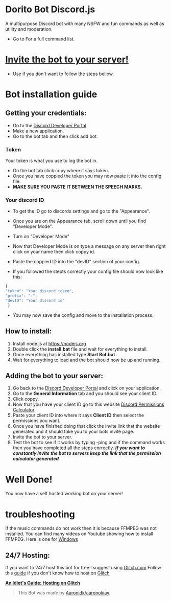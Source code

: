 # Dorito Bot Discord.js
A multipurpose Discord bot with many NSFW and fun commands as well as utility and moderation. 
* Go to []() For a full command list.

# [Invite the bot to your server!](https://doritobot.glitch.me) 
* Use if you don't want to follow the steps bellow.

# **Bot installation guide**
## Getting your credentials:
* Go to the [Discord Developer Portal](https://discordapp.com/developers/applications/)
* Make a new application.
* Go to the bot tab and then click add bot.
### Token
Your token is what you use to log the bot in.
* On the bot tab click copy where it says token.
* Once you have coppied the token you may now paste it into the config file.
* **MAKE SURE YOU PASTE IT BETWEEN THE SPEECH MARKS.**

 ### Your discord ID
 * To get the ID go to discords settings and go to the "Appearance".
 * Once you are on the Appearance tab, scroll down until you find "Developer Mode".
 * Turn on "Developer Mode"
 * Now that Developer Mode is on type a message on any server then right click on your name then click coppy id.
 * Paste the coppied ID into the "devID" section of your config.
 
 * If you followed the stepts correctly your config file should now look like this:
  ```js 
  {
  "token": "Your discord token",
  "prefix": "-",
  "devID": "Your discord id"
   }
  ```
  * You may now save the config and move to the installation process.

## How to install:
1. Install node.js at https://nodejs.org
2. Double click the **install.bat** file and wait for everything to install.
3. Once everything has installed type **Start Bot.bat** .
4. Wait for everything to load and the bot should now be up and running.

## Adding the bot to your server:
1. Go back to the [Discord Developer Portal](https://discordapp.com/developers/applications/) and click on your application.
2. Go to the **General Information** tab and you should see your client ID.
3. Click coppy.
4. Now that you have your client ID go to this website [Discord Permissions Calculator](https://discordapi.com/permissions.html#305261654)
5. Paste your client ID into where it says **Client ID** then select the permissions you want.
6. Once you have finished doing that click the invite link that the website generated and it should take you to your bots invite page.
7. Invite the bot to your server.
8. Test the bot to see if it works by typing -ping and if the command works then you have completed all the steps correctly.
***If you want to constantly invite the bot to servers keep the link that the permission calculator generated***

# Well Done!
You now have a self hosted working bot on your server!

# troubleshooting
If the music commands do not work then it is because FFMPEG was not installed.
You can find many videos on Youtube showing how to install FFMPEG.
Here is one for [Windows](https://www.youtube.com/watch?v=qjtmgCb8NcE)

## 24/7 Hosting:

If you want to 24/7 host this bot for free I suggest using [Glitch.com](https://glitch.com)
Follow this [guide](https://anidiots.guide/other-guides/hosting-on-glitch) if you don't know how to host on [Glitch](https://glitch.com)

[**An Idiot's Guide: Hosting on Glitch**](https://anidiots.guide/other-guides/hosting-on-glitch)

> This Bot was made by [Aaronidk/aaronokiay]().
